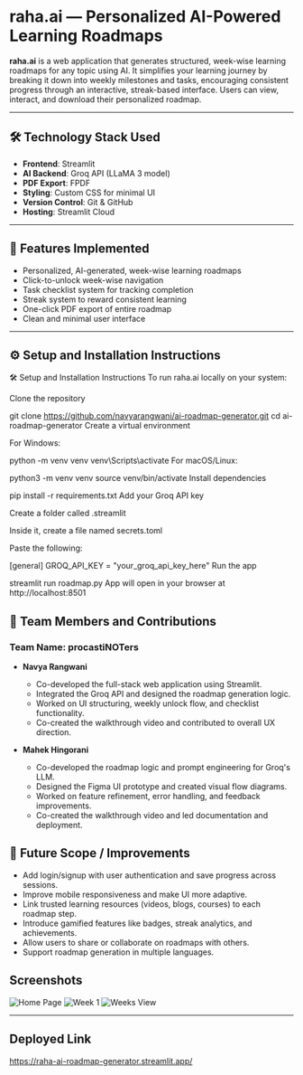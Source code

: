 # raha.ai — Personalized AI-Powered Learning Roadmaps

**raha.ai** is a web application that generates structured, week-wise learning roadmaps for any topic using AI. It simplifies your learning journey by breaking it down into weekly milestones and tasks, encouraging consistent progress through an interactive, streak-based interface. Users can view, interact, and download their personalized roadmap.

---

## 🛠️ Technology Stack Used

- **Frontend**: Streamlit
- **AI Backend**: Groq API (LLaMA 3 model)
- **PDF Export**: FPDF
- **Styling**: Custom CSS for minimal UI
- **Version Control**: Git & GitHub
- **Hosting**: Streamlit Cloud

---

## 🚀 Features Implemented

- Personalized, AI-generated, week-wise learning roadmaps
- Click-to-unlock week-wise navigation
- Task checklist system for tracking completion
- Streak system to reward consistent learning
- One-click PDF export of entire roadmap
- Clean and minimal user interface

---

## ⚙️ Setup and Installation Instructions
🛠️ Setup and Installation Instructions
To run raha.ai locally on your system:

Clone the repository

git clone https://github.com/navyarangwani/ai-roadmap-generator.git
cd ai-roadmap-generator
Create a virtual environment

For Windows:

python -m venv venv
venv\Scripts\activate
For macOS/Linux:

python3 -m venv venv
source venv/bin/activate
Install dependencies


pip install -r requirements.txt
Add your Groq API key

Create a folder called .streamlit

Inside it, create a file named secrets.toml

Paste the following:

[general]
GROQ_API_KEY = "your_groq_api_key_here"
Run the app

streamlit run roadmap.py
App will open in your browser at http://localhost:8501


## 👥 Team Members and Contributions

### Team Name: procastiNOTers

- **Navya Rangwani**
  - Co-developed the full-stack web application using Streamlit.
  - Integrated the Groq API and designed the roadmap generation logic.
  - Worked on UI structuring, weekly unlock flow, and checklist functionality.
  - Co-created the walkthrough video and contributed to overall UX direction.

- **Mahek Hingorani**
  - Co-developed the roadmap logic and prompt engineering for Groq's LLM.
  - Designed the Figma UI prototype and created visual flow diagrams.
  - Worked on feature refinement, error handling, and feedback improvements.
  - Co-created the walkthrough video and led documentation and deployment.
## 🌱 Future Scope / Improvements

- Add login/signup with user authentication and save progress across sessions.
- Improve mobile responsiveness and make UI more adaptive.
- Link trusted learning resources (videos, blogs, courses) to each roadmap step.
- Introduce gamified features like badges, streak analytics, and achievements.
- Allow users to share or collaborate on roadmaps with others.
- Support roadmap generation in multiple languages.

## Screenshots
![Home Page](https://drive.google.com/uc?export=view&id=1kUcfWCbY68o44YJapkSUWNWb-gcx9gUY)
![Week 1](https://drive.google.com/uc?export=view&id=1kUZMr8x_zPb1Kip6g6xYpza0GGaXxJoh)
![Weeks View](https://drive.google.com/uc?export=view&id=1kTk9nGty_pMzY2KFRFFpAN26CdSCJ0th)

---
## Deployed Link
https://raha-ai-roadmap-generator.streamlit.app/

